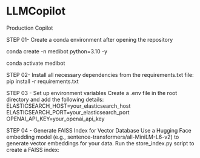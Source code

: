 # LLMCopilot
Production Copilot

STEP 01- Create a conda environment after opening the repository

conda create -n medibot python=3.10 -y

conda activate medibot

STEP 02- Install all necessary dependencies from the requirements.txt file:
pip install -r requirements.txt


STEP 03 - Set up environment variables
Create a .env file in the root directory and add the following details:
ELASTICSEARCH_HOST=your_elasticsearch_host  
ELASTICSEARCH_PORT=your_elasticsearch_port  
OPENAI_API_KEY=your_openai_api_key  

STEP 04 - Generate FAISS Index for Vector Database
Use a Hugging Face embedding model (e.g., sentence-transformers/all-MiniLM-L6-v2) to generate vector embeddings for your data.
Run the store_index.py script to create a FAISS index:

